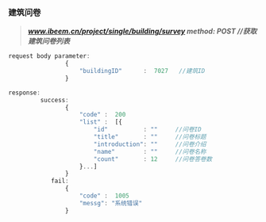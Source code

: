 ### 建筑问卷

> _**www.ibeem.cn/project/single/building/survey           method: POST          //获取建筑问卷列表**_

```js
request body parameter:
                {
                    "buildingID"      :  7027   //建筑ID
                }

response:
         success: 
                {
                    "code" :  200
                    "list" :  [{
                        "id"          : ""     //问卷ID
                        "title"       : ""     //问卷标题
                        "introduction": ""     //问卷介绍 
                        "name"        : ""     //问卷名称
                        "count"       : 12     //问卷答卷数
                    }...]
                }
            fail: 
                {
                    "code" :  1005
                    "messg": "系统错误"
                }
```




